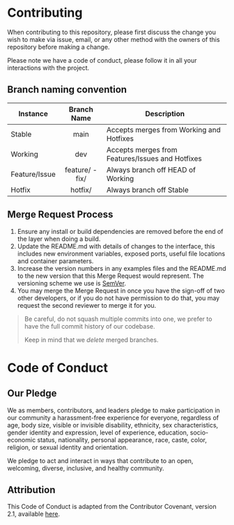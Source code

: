 # Contributing

When contributing to this repository, please first discuss the change you wish to make via issue, email, or any other method with the owners of this repository before making a change. 

Please note we have a code of conduct, please follow it in all your interactions with the project.

## Branch naming convention

| Instance | Branch Name | Description |
|----------|:-----------:|-------------|
| Stable | main | Accepts merges from Working and Hotfixes |
| Working | dev | Accepts merges from Features/Issues and Hotfixes |
| Feature/Issue | feature/<feature-name> - fix/<bug-name> | Always branch off HEAD of Working |
| Hotfix | hotfix/<hotfix-name> | Always branch off Stable |

## Merge Request Process

1. Ensure any install or build dependencies are removed before the end of the layer when doing a build.
2. Update the README.md with details of changes to the interface, this includes new environment variables, exposed ports, useful file locations and container parameters.
3. Increase the version numbers in any examples files and the README.md to the new version that this Merge Request would represent. The versioning scheme we use is [SemVer](http://semver.org/).
4. You may merge the Merge Request in once you have the sign-off of two other developers, or if you do not have permission to do that, you may request the second reviewer to merge it for you.

> Be careful, do not squash multiple commits into one, we prefer to have the full commit history of our codebase.
> 
> Keep in mind that we _delete_ merged branches. 

# Code of Conduct

## Our Pledge

We as members, contributors, and leaders pledge to make participation in our community a harassment-free experience for everyone, regardless of age, body size, visible or invisible disability, ethnicity, sex characteristics, gender identity and expression, level of experience, education, socio-economic status, nationality, personal appearance, race, caste, color, religion, or sexual identity and orientation.

We pledge to act and interact in ways that contribute to an open, welcoming, diverse, inclusive, and healthy community.

## Attribution

This Code of Conduct is adapted from the Contributor Covenant, version 2.1, available [here](https://www.contributor-covenant.org/version/2/1/code_of_conduct/).
